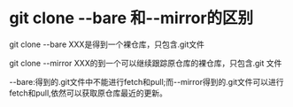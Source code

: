 # git clone --bare 和--mirror的区别

git clone --bare XXX是得到一个裸仓库，只包含.git文件

git clone --mirror XXX的到一个可以继续跟踪原仓库的裸仓库，只包含.git 文件

--bare:得到的.git文件中不能进行fetch和pull;而--mirror得到的.git文件可以进行fetch和pull,依然可以获取原仓库最近的更新。